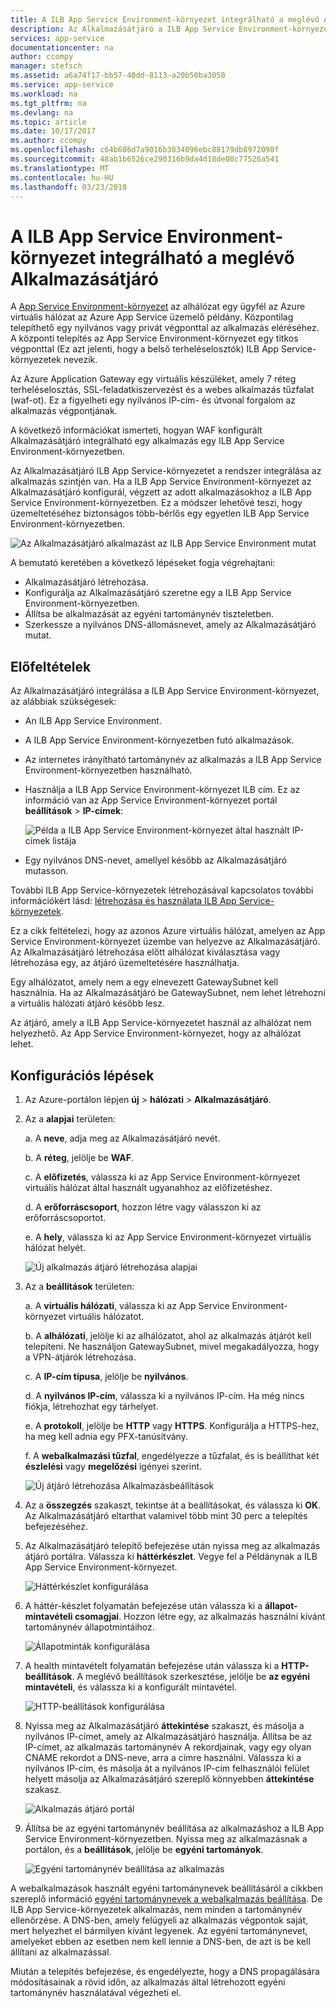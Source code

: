 ```yaml
---
title: A ILB App Service Environment-környezet integrálható a meglévő Alkalmazásátjáró
description: Az Alkalmazásátjáró a ILB App Service Environment-környezet az alkalmazások integrálása forgatókönyv
services: app-service
documentationcenter: na
author: ccompy
manager: stefsch
ms.assetid: a6a74f17-bb57-40dd-8113-a20b50ba3050
ms.service: app-service
ms.workload: na
ms.tgt_pltfrm: na
ms.devlang: na
ms.topic: article
ms.date: 10/17/2017
ms.author: ccompy
ms.openlocfilehash: c64b686d7a9016b3834096ebc88179db8972098f
ms.sourcegitcommit: 48ab1b6526ce290316b9da4d18de00c77526a541
ms.translationtype: MT
ms.contentlocale: hu-HU
ms.lasthandoff: 03/23/2018
---
```

# <a name="integrate-your-ilb-app-service-environment-with-an-application-gateway"></a>A ILB App Service Environment-környezet integrálható a meglévő Alkalmazásátjáró #

A [App Service Environment-környezet](./intro.md) az alhálózat egy ügyfél az Azure virtuális hálózat az Azure App Service üzemelő példány. Központilag telepíthető egy nyilvános vagy privát végponttal az alkalmazás eléréséhez. A központi telepítés az App Service Environment-környezet egy titkos végponttal (Ez azt jelenti, hogy a belső terheléselosztók) ILB App Service-környezetek nevezik.  

Az Azure Application Gateway egy virtuális készüléket, amely 7 réteg terheléselosztás, SSL-feladatkiszervezést és a webes alkalmazás tűzfalat (waf-ot). Ez a figyelheti egy nyilvános IP-cím- és útvonal forgalom az alkalmazás végpontjának. 

A következő információkat ismerteti, hogyan WAF konfigurált Alkalmazásátjáró integrálható egy alkalmazás egy ILB App Service Environment-környezetben.  

Az Alkalmazásátjáró ILB App Service-környezetet a rendszer integrálása az alkalmazás szintjén van. Ha a ILB App Service Environment-környezet az Alkalmazásátjáró konfigurál, végzett az adott alkalmazásokhoz a ILB App Service Environment-környezetben. Ez a módszer lehetővé teszi, hogy üzemeltetéséhez biztonságos több-bérlős egy egyetlen ILB App Service Environment-környezetben.  

![Az Alkalmazásátjáró alkalmazást az ILB App Service Environment mutat][1]

A bemutató keretében a következő lépéseket fogja végrehajtani:

* Alkalmazásátjáró létrehozása.
* Konfigurálja az Alkalmazásátjáró szeretne egy a ILB App Service Environment-környezetben.
* Állítsa be alkalmazását az egyéni tartománynév tiszteletben.
* Szerkessze a nyilvános DNS-állomásnevet, amely az Alkalmazásátjáró mutat.

## <a name="prerequisites"></a>Előfeltételek

Az Alkalmazásátjáró integrálása a ILB App Service Environment-környezet, az alábbiak szükségesek:

* An ILB App Service Environment.
* A ILB App Service Environment-környezetben futó alkalmazások.
* Az internetes irányítható tartománynév az alkalmazás a ILB App Service Environment-környezetben használható.
* Használja a ILB App Service Environment-környezet ILB cím. Ez az információ van az App Service Environment-környezet portál **beállítások** > **IP-címek**:

    ![Példa a ILB App Service Environment-környezet által használt IP-címek listája][9]
    
* Egy nyilvános DNS-nevet, amellyel később az Alkalmazásátjáró mutasson. 

További ILB App Service-környezetek létrehozásával kapcsolatos további információkért lásd: [létrehozása és használata ILB App Service-környezetek][ilbase].

Ez a cikk feltételezi, hogy az azonos Azure virtuális hálózat, amelyen az App Service Environment-környezet üzembe van helyezve az Alkalmazásátjáró. Az Alkalmazásátjáró létrehozása előtt alhálózat kiválasztása vagy létrehozása egy, az átjáró üzemeltetésére használhatja. 

Egy alhálózatot, amely nem a egy elnevezett GatewaySubnet kell használnia. Ha az Alkalmazásátjáró be GatewaySubnet, nem lehet létrehozni a virtuális hálózati átjáró később lesz. 

Az átjáró, amely a ILB App Service-környezetet használ az alhálózat nem helyezhető. Az App Service Environment-környezet, hogy az alhálózat lehet.

## <a name="configuration-steps"></a>Konfigurációs lépések ##

1. Az Azure-portálon lépjen **új** > **hálózati** > **Alkalmazásátjáró**.

2. Az a **alapjai** területen:

   a. A **neve**, adja meg az Alkalmazásátjáró nevét.

   b. A **réteg**, jelölje be **WAF**.

   c. A **előfizetés**, válassza ki az App Service Environment-környezet virtuális hálózat által használt ugyanahhoz az előfizetéshez.

   d. A **erőforráscsoport**, hozzon létre vagy válasszon ki az erőforráscsoportot.

   e. A **hely**, válassza ki az App Service Environment-környezet virtuális hálózat helyét.

   ![Új alkalmazás átjáró létrehozása alapjai][2]

3. Az a **beállítások** területen:

   a. A **virtuális hálózati**, válassza ki az App Service Environment-környezet virtuális hálózatot.

   b. A **alhálózati**, jelölje ki az alhálózatot, ahol az alkalmazás átjárót kell telepíteni. Ne használjon GatewaySubnet, mivel megakadályozza, hogy a VPN-átjárók létrehozása.

   c. A **IP-cím típusa**, jelölje be **nyilvános**.

   d. A **nyilvános IP-cím**, válassza ki a nyilvános IP-cím. Ha még nincs fiókja, létrehozhat egy tárhelyet.

   e. A **protokoll**, jelölje be **HTTP** vagy **HTTPS**. Konfigurálja a HTTPS-hez, ha meg kell adnia egy PFX-tanúsítvány.

   f. A **webalkalmazási tűzfal**, engedélyezze a tűzfalat, és is beállíthat két **észlelési** vagy **megelőzési** igényei szerint.

   ![Új átjáró létrehozása Alkalmazásbeállítások][3]
    
4. Az a **összegzés** szakaszt, tekintse át a beállításokat, és válassza ki **OK**. Az Alkalmazásátjáró eltarthat valamivel több mint 30 perc a telepítés befejezéséhez.  

5. Az Alkalmazásátjáró telepítő befejezése után nyissa meg az alkalmazás átjáró portálra. Válassza ki **háttérkészlet**. Vegye fel a Példánynak a ILB App Service Environment-környezet.

   ![Háttérkészlet konfigurálása][4]

6. A háttér-készlet folyamatán befejezése után válassza ki a **állapot-mintavételi csomagjai**. Hozzon létre egy, az alkalmazás használni kívánt tartománynév állapotmintáihoz. 

   ![Állapotminták konfigurálása][5]
    
7. A health mintavételt folyamatán befejezése után válassza ki a **HTTP-beállítások**. A meglévő beállítások szerkesztése, jelölje be **az egyéni mintavételi**, és válassza ki a konfigurált mintavétel.

   ![HTTP-beállítások konfigurálása][6]
    
8. Nyissa meg az Alkalmazásátjáró **áttekintése** szakaszt, és másolja a nyilvános IP-címet, amely az Alkalmazásátjáró használja. Állítsa be az IP-címet, az alkalmazás tartománynév A rekordjainak, vagy egy olyan CNAME rekordot a DNS-neve, arra a címre használni. Válassza ki a nyilvános IP-cím, és másolja át a nyilvános IP-cím felhasználói felület helyett másolja az Alkalmazásátjáró szereplő könnyebben **áttekintése** szakasz. 

   ![Alkalmazás átjáró portál][7]

9. Állítsa be az egyéni tartománynév beállítása az alkalmazáshoz a ILB App Service Environment-környezetben. Nyissa meg az alkalmazásnak a portálon, és a **beállítások**, jelölje be **egyéni tartományok**.

   ![Egyéni tartománynév beállítása az alkalmazás][8]

A webalkalmazások használt egyéni tartománynevek beállításáról a cikkben szereplő információ [egyéni tartománynevek a webalkalmazás beállítása][custom-domain]. De ILB App Service-környezetek alkalmazás, nem minden a tartománynév ellenőrzése. A DNS-ben, amely felügyeli az alkalmazás végpontok saját, mert helyezhet el bármilyen kívánt legyenek. Az egyéni tartománynevet, amelyeket ebben az esetben nem kell lennie a DNS-ben, de azt is be kell állítani az alkalmazással. 

Miután a telepítés befejezése, és engedélyezte, hogy a DNS propagálására módosításainak a rövid időn, az alkalmazás által létrehozott egyéni tartománynév használatával végezheti el. 


<!--IMAGES-->
[1]: ./media/integrate-with-application-gateway/appgw-highlevel.png
[2]: ./media/integrate-with-application-gateway/appgw-createbasics.png
[3]: ./media/integrate-with-application-gateway/appgw-createsettings.png
[4]: ./media/integrate-with-application-gateway/appgw-backendpool.png
[5]: ./media/integrate-with-application-gateway/appgw-healthprobe.png
[6]: ./media/integrate-with-application-gateway/appgw-httpsettings.png
[7]: ./media/integrate-with-application-gateway/appgw-publicip.png
[8]: ./media/integrate-with-application-gateway/appgw-customdomainname.png
[9]: ./media/integrate-with-application-gateway/appgw-iplist.png

<!--LINKS-->
[appgw]: http://docs.microsoft.com/azure/application-gateway/application-gateway-introduction
[custom-domain]: ../app-service-web-tutorial-custom-domain.md
[ilbase]: ./create-ilb-ase.md
